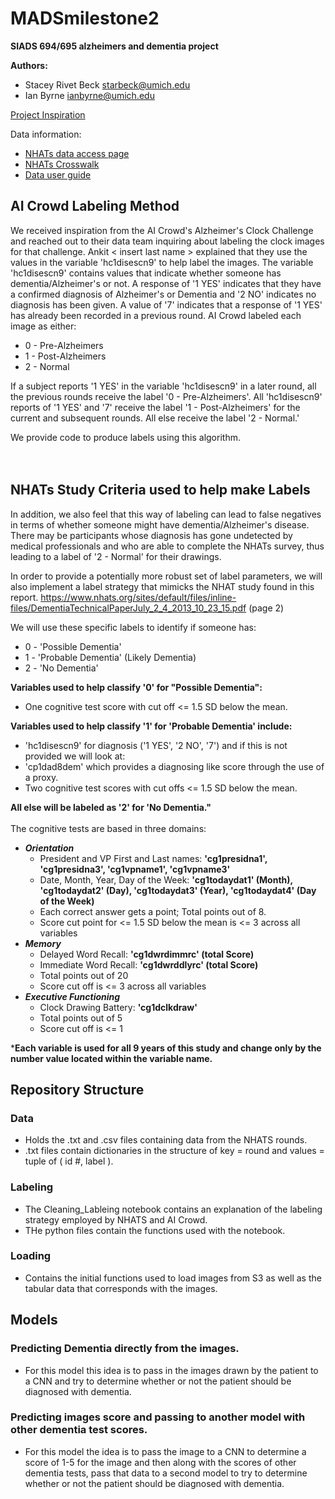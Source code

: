 # MADSmilestone2
**SIADS 694/695 alzheimers and dementia project**

**Authors:**
- Stacey Rivet Beck starbeck@umich.edu
- Ian Byrne ianbyrne@umich.edu

[Project Inspiration](https://www.aicrowd.com/challenges/addi-alzheimers-detection-challenge)

Data information:
- [NHATs data access page](https://nhats.org/researcher/data-access)
- [NHATs Crosswalk](https://www.nhats.org/sites/default/files/2021-07/NHATS_R10_Final_Crosswalk_between_Instruments_and_Codebook.pdf)
- [Data user guide](https://www.nhats.org/sites/default/files/2021-07/NHATS_User_Guide_R10_Final_Release.pdf)

## **AI Crowd Labeling Method**

We received inspiration from the AI Crowd's Alzheimer's Clock Challenge and reached out to their data team inquiring about labeling the clock images for that challenge. Ankit < insert last name > explained that they use the values in the variable 'hc1disescn9' to help label the images. The variable 'hc1disescn9' contains values that indicate whether someone has dementia/Alzheimer's or not. A response of '1 YES' indicates that they have a confirmed diagnosis of Alzheimer's or Dementia and '2 NO' indicates no diagnosis has been given. A value of '7' indicates that a response of '1 YES' has already been recorded in a previous round. AI Crowd labeled each image as either:
  - 0 - Pre-Alzheimers
  - 1 - Post-Alzheimers 
  - 2 - Normal

If a subject reports '1 YES' in the variable 'hc1disescn9' in a later round, all the previous rounds receive the label '0 - Pre-Alzheimers'. All 'hc1disescn9' reports of '1 YES' and '7' receive the label '1 - Post-Alzheimers' for the current and subsequent rounds.  All else receive the label '2 - Normal.' 

We provide code to produce labels using this algorithm.  
<br><br/>
## **NHATs Study Criteria used to help make Labels**

In addition, we also feel that this way of labeling can lead to false negatives in terms of whether someone might have dementia/Alzheimer's disease. There may be participants whose diagnosis has gone undetected by medical professionals and who are able to complete the NHATs survey, thus leading to a label of '2 - Normal' for their drawings. 

In order to provide a potentially more robust set of label parameters, we will also implement a label strategy that mimicks the NHAT study found in this report. https://www.nhats.org/sites/default/files/inline-files/DementiaTechnicalPaperJuly_2_4_2013_10_23_15.pdf (page 2)


We will use these specific labels to identify if someone has:
- 0 - 'Possible Dementia'
- 1 - 'Probable Dementia' (Likely Dementia)
- 2 - 'No Dementia' 

**Variables used to help classify '0' for "Possible Dementia":**
- One cognitive test score with cut off <= 1.5 SD below the mean. 

**Variables used to help classify '1' for 'Probable Dementia' include:**
-  'hc1disescn9' for diagnosis ('1 YES', '2 NO', '7') and if this is not provided we will look at:
  - 'cp1dad8dem' which provides a diagnosing like score through the use of a proxy. 
- Two cognitive test scores with cut offs <= 1.5 SD below the mean. 

**All else will be labeled as '2' for 'No Dementia."**
<br><br/>
The cognitive tests are based in three domains:
- ***Orientation*** 
    - President and VP First and Last names: **'cg1presidna1', 'cg1presidna3', 'cg1vpname1', 'cg1vpname3'**
    - Date, Month, Year, Day of the Week: **'cg1todaydat1' (Month), 'cg1todaydat2' (Day), 'cg1todaydat3' (Year), 'cg1todaydat4' (Day of the Week)**
    - Each correct answer gets a point; Total points out of 8.
    - Score cut point for <= 1.5 SD below the mean is <= 3 across all variables
- ***Memory*** 
    - Delayed Word Recall: **'cg1dwrdimmrc' (total Score)**
    - Immediate Word Recall: **'cg1dwrddlyrc' (total Score)** 
    - Total points out of 20
    - Score cut off is <= 3 across all variables
- ***Executive Functioning*** 
    - Clock Drawing Battery: **'cg1dclkdraw'**
    - Total points out of 5
    - Score cut off is <= 1 

***Each variable is used for all 9 years of this study and change only by the number value located within the variable name.**

## Repository Structure

### Data
- Holds the .txt and .csv files containing data from the NHATS rounds. 
- .txt files contain dictionaries in the structure of key = round and values = tuple of ( id #, label ).
### Labeling
- The Cleaning_Lableing notebook contains an explanation of the labeling strategy employed by NHATS and AI Crowd.
- THe python files contain the functions used with the notebook.
### Loading
- Contains the initial functions used to load images from S3 as well as the tabular data that corresponds with the images.

## Models
### Predicting Dementia directly from the images.
- For this model this idea is to pass in the images drawn by the patient to a CNN and try to determine whether or not the patient should be diagnosed with dementia.
### Predicting images score and passing to another model with other dementia test scores.
- For this model the idea is to pass the image to a CNN to determine a score of 1-5 for the image and then along with the scores of other dementia tests, pass that data to a second model to try to determine whether or not the patient should be diagnosed with dementia. 
